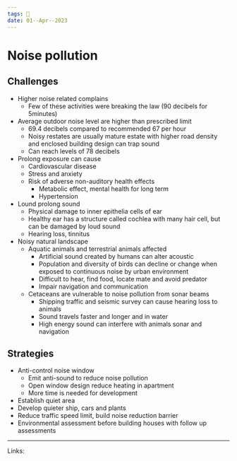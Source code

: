 ```yaml
---
tags: 🌱
date: 01--Apr--2023
---
```


# Noise pollution

## Challenges
- Higher noise related complains
    - Few of these activities were breaking the law (90 decibels for 5minutes)
- Average outdoor noise level are higher than prescribed limit
    - 69.4 decibels compared to recommended 67 per hour
    - Noisy restates are usually mature estate with higher road density and enclosed building design can trap sound
    - Can reach levels of 78 decibels
- Prolong exposure can cause
    - Cardiovascular disease
    - Stress and anxiety
    - Risk of adverse non-auditory health effects
        - Metabolic effect, mental health for long term
        - Hypertension
- Lound prolong sound
    - Physical damage to inner epithelia cells of ear
    - Healthy ear has a structure called cochlea with many hair cell, but can be damaged by loud sound
    - Hearing loss, tinnitus 
- Noisy natural landscape
    - Aquatic animals and terrestrial animals affected
        - Artificial sound created by humans can alter acoustic
        - Population and diversity of birds can decline or change when exposed to continuous noise by urban environment
        - Difficult to hear, find food, locate mate and avoid predator
        - Impair navigation and communication
    - Cetaceans are vulnerable to noise pollution from sonar beams
        - Shipping traffic and seismic survey can cause hearing loss to animals
        - Sound travels faster and longer and in water
        - High energy sound can interfere with animals sonar and navigation
## Strategies
- Anti-control noise window
    - Emit anti-sound to reduce noise pollution
    - Open window design reduce heating in apartment
    - More time is needed for development
- Establish quiet area
- Develop quieter ship, cars and plants
- Reduce traffic speed limit, build noise reduction barrier
- Environmental assessment before building houses with follow up assessments
---
Links: 